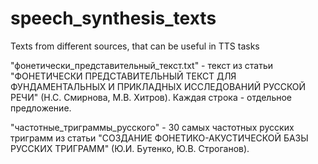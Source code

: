 # speech_synthesis_texts
Texts from different sources, that can be useful in TTS tasks   

"фонетически_представительный_текст.txt" - текст из статьи "ФОНЕТИЧЕСКИ ПРЕДСТАВИТЕЛЬНЫЙ ТЕКСТ
ДЛЯ ФУНДАМЕНТАЛЬНЫХ И ПРИКЛАДНЫХ ИССЛЕДОВАНИЙ РУССКОЙ РЕЧИ" (Н.С. Смирнова, М.В. Хитров).
Каждая строка - отдельное предложение.    

"частотные_триграммы_русского" - 30 самых частотных русских триграмм из статьи "СОЗДАНИЕ ФОНЕТИКО-АКУСТИЧЕСКОЙ БАЗЫ
РУССКИХ ТРИГРАММ" (Ю.И. Бутенко, Ю.В. Строганов).
